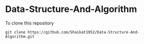 # Data-Structure-And-Algorithm

To clone this repository
```
git clone https://github.com/Shaikat1952/Data-Structure-And-Algorithm.git
```
